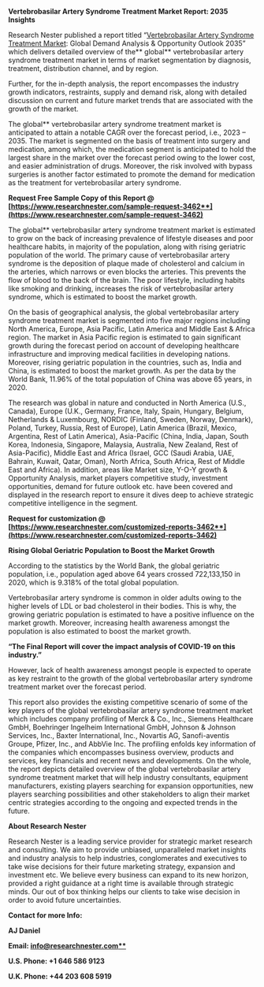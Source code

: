 ﻿**Vertebrobasilar Artery Syndrome Treatment Market Report: 2035 Insights**

Research Nester published a report titled “[Vertebrobasilar Artery Syndrome Treatment Market](https://www.researchnester.com/reports/vertebrobasilar-artery-syndrome-treatment-market/3462): Global Demand Analysis & Opportunity Outlook 2035” which delivers detailed overview of the** global** vertebrobasilar artery syndrome treatment market in terms of market segmentation by diagnosis, treatment, distribution channel, and by region.

Further, for the in-depth analysis, the report encompasses the industry growth indicators, restraints, supply and demand risk, along with detailed discussion on current and future market trends that are associated with the growth of the market.

The global** vertebrobasilar artery syndrome treatment market is anticipated to attain a notable CAGR over the forecast period, i.e., 2023 – 2035. The market is segmented on the basis of treatment into surgery and medication, among which, the medication segment is anticipated to hold the largest share in the market over the forecast period owing to the lower cost, and easier administration of drugs. Moreover, the risk involved with bypass surgeries is another factor estimated to promote the demand for medication as the treatment for vertebrobasilar artery syndrome.

**Request Free Sample Copy of this Report @ [https://www.researchnester.com/sample-request-3462**](https://www.researchnester.com/sample-request-3462)**

The global** vertebrobasilar artery syndrome treatment market is estimated to grow on the back of increasing prevalence of lifestyle diseases and poor healthcare habits, in majority of the population, along with rising geriatric population of the world. The primary cause of vertebrobasilar artery syndrome is the deposition of plaque made of cholesterol and calcium in the arteries, which narrows or even blocks the arteries. This prevents the flow of blood to the back of the brain. The poor lifestyle, including habits like smoking and drinking, increases the risk of vertebrobasilar artery syndrome, which is estimated to boost the market growth.

On the basis of geographical analysis, the global vertebrobasilar artery syndrome treatment market is segmented into five major regions including North America, Europe, Asia Pacific, Latin America and Middle East & Africa region. The market in Asia Pacific region is estimated to gain significant growth during the forecast period on account of developing healthcare infrastructure and improving medical facilities in developing nations. Moreover, rising geriatric population in the countries, such as, India and China, is estimated to boost the market growth. As per the data by the World Bank, 11.96% of the total population of China was above 65 years, in 2020.

The research was global in nature and conducted in North America (U.S., Canada), Europe (U.K., Germany, France, Italy, Spain, Hungary, Belgium, Netherlands & Luxembourg, NORDIC (Finland, Sweden, Norway, Denmark), Poland, Turkey, Russia, Rest of Europe), Latin America (Brazil, Mexico, Argentina, Rest of Latin America), Asia-Pacific (China, India, Japan, South Korea, Indonesia, Singapore, Malaysia, Australia, New Zealand, Rest of Asia-Pacific), Middle East and Africa (Israel, GCC (Saudi Arabia, UAE, Bahrain, Kuwait, Qatar, Oman), North Africa, South Africa, Rest of Middle East and Africa). In addition, areas like Market size, Y-O-Y growth & Opportunity Analysis, market players competitive study, investment opportunities, demand for future outlook etc. have been covered and displayed in the research report to ensure it dives deep to achieve strategic competitive intelligence in the segment.

**Request for customization @  [https://www.researchnester.com/customized-reports-3462**](https://www.researchnester.com/customized-reports-3462)**

**Rising Global Geriatric Population to Boost the Market Growth**

According to the statistics by the World Bank, the global geriatric population, i.e., population aged above 64 years crossed 722,133,150 in 2020, which is 9.318% of the total global population.

Vertebrobasilar artery syndrome is common in older adults owing to the higher levels of LDL or bad cholesterol in their bodies. This is why, the growing geriatric population is estimated to have a positive influence on the market growth. Moreover, increasing health awareness amongst the population is also estimated to boost the market growth.

**“The Final Report will cover the impact analysis of COVID-19 on this industry.”**

However, lack of health awareness amongst people is expected to operate as key restraint to the growth of the global vertebrobasilar artery syndrome treatment market over the forecast period.

This report also provides the existing competitive scenario of some of the key players of the global vertebrobasilar artery syndrome treatment market which includes company profiling of Merck & Co., Inc., Siemens Healthcare GmbH, Boehringer Ingelheim International GmbH, Johnson & Johnson Services, Inc., Baxter International, Inc., Novartis AG, Sanofi-aventis Groupe, Pfizer, Inc., and AbbVie Inc. The profiling enfolds key information of the companies which encompasses business overview, products and services, key financials and recent news and developments. On the whole, the report depicts detailed overview of the global vertebrobasilar artery syndrome treatment market that will help industry consultants, equipment manufacturers, existing players searching for expansion opportunities, new players searching possibilities and other stakeholders to align their market centric strategies according to the ongoing and expected trends in the future.      

**About Research Nester**

Research Nester is a leading service provider for strategic market research and consulting. We aim to provide unbiased, unparalleled market insights and industry analysis to help industries, conglomerates and executives to take wise decisions for their future marketing strategy, expansion and investment etc. We believe every business can expand to its new horizon, provided a right guidance at a right time is available through strategic minds. Our out of box thinking helps our clients to take wise decision in order to avoid future uncertainties.

**Contact for more Info:**

**AJ Daniel**

**Email: [info@researchnester.com**](mailto:info@researchnester.com)**

**U.S. Phone: +1 646 586 9123** 

**U.K. Phone: +44 203 608 5919**


